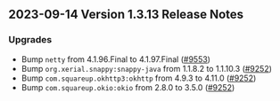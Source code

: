 ## 2023-09-14 Version 1.3.13 Release Notes

### Upgrades
- Bump `netty` from 4.1.96.Final to 4.1.97.Final ([#9553](https://github.com/density-project/Density/pull/9553))
- Bump `org.xerial.snappy:snappy-java` from 1.1.8.2 to 1.1.10.3 ([#9252](https://github.com/density-project/Density/pull/9252))
- Bump `com.squareup.okhttp3:okhttp` from 4.9.3 to 4.11.0 ([#9252](https://github.com/density-project/Density/pull/9252))
- Bump `com.squareup.okio:okio` from 2.8.0 to 3.5.0 ([#9252](https://github.com/density-project/Density/pull/9252))
